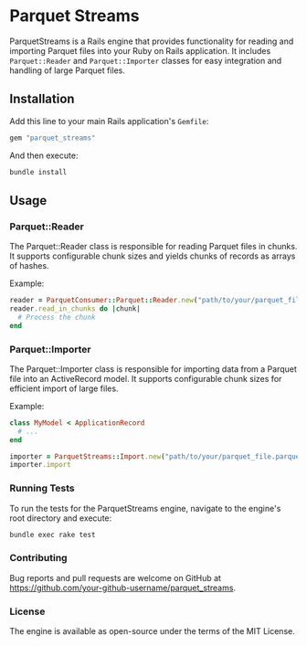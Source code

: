 # Parquet Streams

ParquetStreams is a Rails engine that provides functionality for reading and importing Parquet files into your Ruby on Rails application. It includes `Parquet::Reader` and `Parquet::Importer` classes for easy integration and handling of large Parquet files.

## Installation

Add this line to your main Rails application's `Gemfile`:

```ruby
gem "parquet_streams"
```

And then execute:

```bash
bundle install
```

## Usage

### Parquet::Reader
The Parquet::Reader class is responsible for reading Parquet files in chunks. It supports configurable chunk sizes and yields chunks of records as arrays of hashes.

Example:

```ruby
reader = ParquetConsumer::Parquet::Reader.new("path/to/your/parquet_file.parquet")
reader.read_in_chunks do |chunk|
  # Process the chunk
end
```

### Parquet::Importer
The Parquet::Importer class is responsible for importing data from a Parquet file into an ActiveRecord model. It supports configurable chunk sizes for efficient import of large files.

Example:

```ruby
class MyModel < ApplicationRecord
  # ...
end

importer = ParquetStreams::Import.new("path/to/your/parquet_file.parquet", MyModel)
importer.import
```

### Running Tests
To run the tests for the ParquetStreams engine, navigate to the engine's root directory and execute:

```bash
bundle exec rake test
```

### Contributing
Bug reports and pull requests are welcome on GitHub at https://github.com/your-github-username/parquet_streams.

### License
The engine is available as open-source under the terms of the MIT License.
